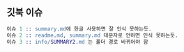 ## 깃북 이슈
```erlang
이슈 1 :: summary.md에 한글 사용하면 잘 인식 못하는듯.
이슈 2 :: readme.md, summary.md 대문자로 안하면 인식 못하는듯.
이슈 3 :: info/SUMMARY2.md 는 폴더 경로 바뀌어야 함
```

